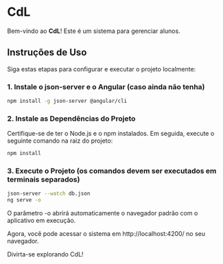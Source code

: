 # CdL

Bem-vindo ao **CdL**! Este é um sistema para gerenciar alunos.

## Instruções de Uso

Siga estas etapas para configurar e executar o projeto localmente:

### 1. Instale o json-server e o Angular (caso ainda não tenha)

```bash
npm install -g json-server @angular/cli
```

### 2. Instale as Dependências do Projeto

Certifique-se de ter o Node.js e o npm instalados. Em seguida, execute o seguinte comando na raiz do projeto:

```bash
npm install
```

### 3. Execute o Projeto (os comandos devem ser executados em terminais separados)

```bash
json-server --watch db.json 
ng serve -o
```

O parâmetro -o abrirá automaticamente o navegador padrão com o aplicativo em execução.

Agora, você pode acessar o sistema em http://localhost:4200/ no seu navegador.

Divirta-se explorando CdL!
